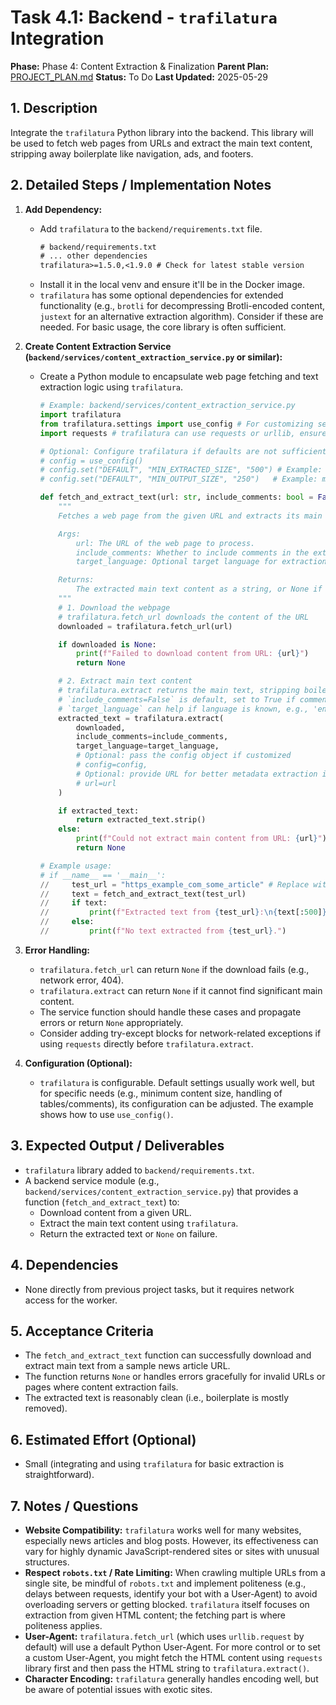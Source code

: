 # Task 4.1: Backend - `trafilatura` Integration

**Phase:** Phase 4: Content Extraction & Finalization
**Parent Plan:** [PROJECT_PLAN.md](PROJECT_PLAN.md)
**Status:** To Do
**Last Updated:** 2025-05-29

## 1. Description
Integrate the `trafilatura` Python library into the backend. This library will be used to fetch web pages from URLs and extract the main text content, stripping away boilerplate like navigation, ads, and footers.

## 2. Detailed Steps / Implementation Notes

1.  **Add Dependency:**
    *   Add `trafilatura` to the `backend/requirements.txt` file.
        ```txt
        # backend/requirements.txt
        # ... other dependencies
        trafilatura>=1.5.0,<1.9.0 # Check for latest stable version
        ```
    *   Install it in the local venv and ensure it'll be in the Docker image.
    *   `trafilatura` has some optional dependencies for extended functionality (e.g., `brotli` for decompressing Brotli-encoded content, `justext` for an alternative extraction algorithm). Consider if these are needed. For basic usage, the core library is often sufficient.

2.  **Create Content Extraction Service (`backend/services/content_extraction_service.py` or similar):**
    *   Create a Python module to encapsulate web page fetching and text extraction logic using `trafilatura`.
        ```python
        # Example: backend/services/content_extraction_service.py
        import trafilatura
        from trafilatura.settings import use_config # For customizing settings if needed
        import requests # trafilatura can use requests or urllib, ensure one is available

        # Optional: Configure trafilatura if defaults are not sufficient
        # config = use_config()
        # config.set("DEFAULT", "MIN_EXTRACTED_SIZE", "500") # Example: min characters for main content
        # config.set("DEFAULT", "MIN_OUTPUT_SIZE", "250")   # Example: min characters for output text

        def fetch_and_extract_text(url: str, include_comments: bool = False, target_language: str = None) -> str | None:
            """
            Fetches a web page from the given URL and extracts its main text content.

            Args:
                url: The URL of the web page to process.
                include_comments: Whether to include comments in the extracted text.
                target_language: Optional target language for extraction.

            Returns:
                The extracted main text content as a string, or None if extraction fails.
            """
            # 1. Download the webpage
            # trafilatura.fetch_url downloads the content of the URL
            downloaded = trafilatura.fetch_url(url)

            if downloaded is None:
                print(f"Failed to download content from URL: {url}")
                return None

            # 2. Extract main text content
            # trafilatura.extract returns the main text, stripping boilerplate
            # `include_comments=False` is default, set to True if comments are desired
            # `target_language` can help if language is known, e.g., 'en'
            extracted_text = trafilatura.extract(
                downloaded,
                include_comments=include_comments,
                target_language=target_language,
                # Optional: pass the config object if customized
                # config=config,
                # Optional: provide URL for better metadata extraction if `downloaded` is just HTML string
                # url=url
            )

            if extracted_text:
                return extracted_text.strip()
            else:
                print(f"Could not extract main content from URL: {url}")
                return None

        # Example usage:
        # if __name__ == '__main__':
        //     test_url = "https_example_com_some_article" # Replace with a real article URL
        //     text = fetch_and_extract_text(test_url)
        //     if text:
        //         print(f"Extracted text from {test_url}:\n{text[:500]}...") # Print first 500 chars
        //     else:
        //         print(f"No text extracted from {test_url}.")
        ```

3.  **Error Handling:**
    *   `trafilatura.fetch_url` can return `None` if the download fails (e.g., network error, 404).
    *   `trafilatura.extract` can return `None` if it cannot find significant main content.
    *   The service function should handle these cases and propagate errors or return `None` appropriately.
    *   Consider adding try-except blocks for network-related exceptions if using `requests` directly before `trafilatura.extract`.

4.  **Configuration (Optional):**
    *   `trafilatura` is configurable. Default settings usually work well, but for specific needs (e.g., minimum content size, handling of tables/comments), its configuration can be adjusted. The example shows how to use `use_config()`.

## 3. Expected Output / Deliverables
*   `trafilatura` library added to `backend/requirements.txt`.
*   A backend service module (e.g., `backend/services/content_extraction_service.py`) that provides a function (`fetch_and_extract_text`) to:
    *   Download content from a given URL.
    *   Extract the main text content using `trafilatura`.
    *   Return the extracted text or `None` on failure.

## 4. Dependencies
*   None directly from previous project tasks, but it requires network access for the worker.

## 5. Acceptance Criteria
*   The `fetch_and_extract_text` function can successfully download and extract main text from a sample news article URL.
*   The function returns `None` or handles errors gracefully for invalid URLs or pages where content extraction fails.
*   The extracted text is reasonably clean (i.e., boilerplate is mostly removed).

## 6. Estimated Effort (Optional)
*   Small (integrating and using `trafilatura` for basic extraction is straightforward).

## 7. Notes / Questions
*   **Website Compatibility:** `trafilatura` works well for many websites, especially news articles and blog posts. However, its effectiveness can vary for highly dynamic JavaScript-rendered sites or sites with unusual structures.
*   **Respect `robots.txt` / Rate Limiting:** When crawling multiple URLs from a single site, be mindful of `robots.txt` and implement politeness (e.g., delays between requests, identify your bot with a User-Agent) to avoid overloading servers or getting blocked. `trafilatura` itself focuses on extraction from given HTML content; the fetching part is where politeness applies.
*   **User-Agent:** `trafilatura.fetch_url` (which uses `urllib.request` by default) will use a default Python User-Agent. For more control or to set a custom User-Agent, you might fetch the HTML content using `requests` library first and then pass the HTML string to `trafilatura.extract()`.
*   **Character Encoding:** `trafilatura` generally handles encoding well, but be aware of potential issues with exotic sites.